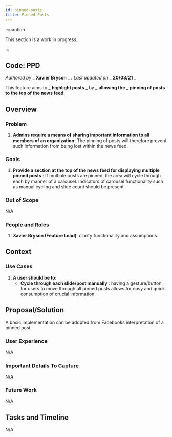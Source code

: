 ```yaml
---
id: pinned-posts
title: Pinned Posts
---
```


:::caution

This section is a work in progress.

:::


## Code: PPD

_Authored by_ _ **Xavier Bryson** _ _. Last updated on_ _ **20/03/21** _

This feature aims to _ **highlight posts** _ by _ **allowing the** _ **pinning of posts to the top of the news feed**.

## Overview

### Problem

1. **Admins require a means of sharing important information to all members of an organization:**
The pinning of posts will therefore prevent such information from being lost within the news feed.

### Goals

1. **Provide a section at the top of the news feed for displaying multiple pinned posts** :
If multiple posts are pinned, the area will cycle through each by manner of a carousel. Indicators of carousel functionality such as manual cycling and slide count should be present.

### Out of Scope

N/A

### People and Roles

1. **Xavier Bryson (Feature Lead)**: clarify functionality and assumptions.

## Context

### Use Cases

1. **A user should be to:**
    * **Cycle through each slide/post manually** : having a gesture/button for users to move through all pinned posts allows for easy and quick consumption of crucial information.

## Proposal/Solution

A basic implementation can be adopted from Facebooks interpretation of a pinned post.

### User Experience

N/A

### Important Details To Capture

N/A

### Future Work

N/A

## Tasks and Timeline

N/A
